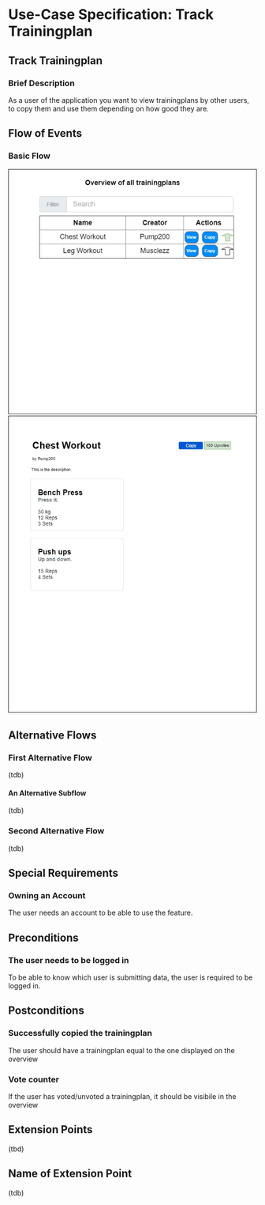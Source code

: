 # Use-Case Specification: Track Trainingplan

## Track Trainingplan
### Brief Description

As a user of the application you want to view trainingplans by other users, to copy them and use them depending on how good they are.

## Flow of Events
### Basic Flow
![UC-InteractWithUsers-Overview](./Pictures/Public_Trainingplans_Overview.jpg)
![UC-InteractWithUsers-ViewTrainingplan](./Pictures/View-Trainingplan.jpg)


## Alternative Flows
###  First Alternative Flow
(tdb)

#### An Alternative Subflow
(tdb)

### Second Alternative Flow
(tdb)

## Special Requirements
### Owning an Account

The user needs an account to be able to use the feature.


## Preconditions
### The user needs to be logged in

To be able to know which user is submitting data, the user is required to be logged in.

## Postconditions

### Successfully copied the trainingplan

The user should have a trainingplan equal to the one displayed on the overview

### Vote counter

If the user has voted/unvoted a trainingplan, it should be visibile in the overview

## Extension Points

(tbd)

## Name of Extension Point

(tdb)
